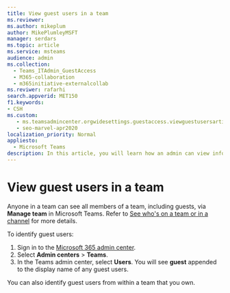 ```yaml
---
title: View guest users in a team
ms.reviewer: 
ms.author: mikeplum
author: MikePlumleyMSFT
manager: serdars
ms.topic: article
ms.service: msteams
audience: admin
ms.collection: 
  - Teams_ITAdmin_GuestAccess
  - M365-collaboration
  - m365initiative-externalcollab
ms.reviwer: rafarhi
search.appverid: MET150
f1.keywords:
- CSH
ms.custom: 
   - ms.teamsadmincenter.orgwidesettings.guestaccess.viewguestusersarticle
   - seo-marvel-apr2020
localization_priority: Normal
appliesto: 
  - Microsoft Teams
description: In this article, you will learn how an admin can view information about guest users in Microsoft Teams.
---
```


# View guest users in a team

Anyone in a team can see all members of a team, including guests, via **Manage team** in Microsoft Teams. Refer to [See who's on a team or in a channel](https://support.office.com/article/see-who-s-on-a-team-or-in-a-channel-5c6be9be-9c45-4a0f-a1a0-f332b23cb6b7) for more details.

To identify guest users:

1.	Sign in to the [Microsoft 365 admin center](https://admin.microsoft.com).
2.	Select **Admin centers** > **Teams**.
3.	In the Teams admin center, select **Users**. You will see **guest** appended to the display name of any guest users.
  
You can also identify guest users from within a team that you own.  
